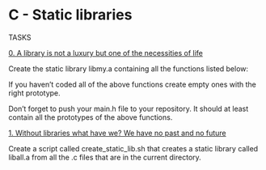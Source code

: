 # C - Static libraries


TASKS


[0. A library is not a luxury but one of the necessities of life](libmy.a)


Create the static library libmy.a containing all the functions listed below:


If you haven’t coded all of the above functions create empty ones with the right prototype.


Don’t forget to push your main.h file to your repository. It should at least contain all the prototypes of the above functions.


[1. Without libraries what have we? We have no past and no future](create_static_lib.sh)


Create a script called create_static_lib.sh that creates a static library called liball.a from all the .c files that are in the current directory.


